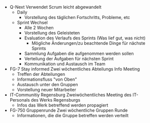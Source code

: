 - Q-Next
	Verwendet Scrum leicht abgewandelt
	- Daily
		- Vorstellung des täglichen Fortschritts, Probleme, etc
	- Sprint Wechsel
		- Alle 2 Wochen
		- Vorstellung des Geleisteten
		- Evaluation des Verlaufs des Sprints (Was lief gut, was nicht)
			- Mögliche Änderungen/zu beachtende Dinge für nächste Sprints
		- Sammlung Aufgaben die aufgenommen werden sollen
		- Verteilung der Aufgaben für nächsten Sprint
		- Kommunikation und Austausch im Team
- FG-7 Stay informed
	Zwei wöchentliches Abteilungs Info Meeting
	- Treffen der Abteilungen
	- Informationsfluss "von Oben"
	- Austausch unter den Gruppen
	- Vorstellung neuer Mitarbeiter
- IT-Communitiy Regensburg
	Zweiwöchentliches Meeting des IT-Personals des Werks Regensburgs
	- Infos das Werk betreffend werden propagiert
- FG-750 Gruppenrunde
	Zwei wöchentliche Gruppen Runde
	- Informationen, die die Gruppe betreffen werden verteilt